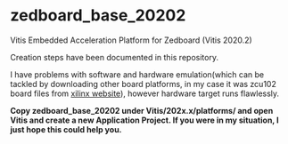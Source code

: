 # zedboard_base_20202
Vitis Embedded Acceleration Platform for Zedboard (Vitis 2020.2)

Creation steps have been documented in this repository.

I have problems with software and hardware emulation(which can be tackled by downloading other board platforms, in my case it was zcu102 board files from [xilinx website](https://www.xilinx.com/support/download/index.html/content/xilinx/en/downloadNav/embedded-platforms/archive-vitis-embedded.html)), however hardware target runs flawlessly.

**Copy zedboard_base_20202 under Vitis/202x.x/platforms/ and open Vitis and create a new Application Project. If you were in my situation, I just hope this could help you.**
